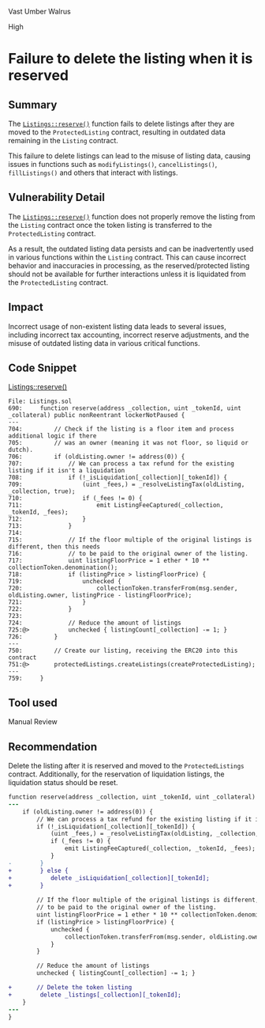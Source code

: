 Vast Umber Walrus

High

# Failure to delete the listing when it is reserved

## Summary

The [`Listings::reserve()`](https://github.com/sherlock-audit/2024-08-flayer/blob/main/flayer/src/contracts/Listings.sol#L690-L759) function fails to delete listings after they are moved to the `ProtectedListing` contract, resulting in outdated data remaining in the `Listing` contract. 

This failure to delete listings can lead to the misuse of listing data, causing issues in functions such as `modifyListings()`, `cancelListings()`, `fillListings()` and others that interact with listings.

## Vulnerability Detail

The [`Listings::reserve()`](https://github.com/sherlock-audit/2024-08-flayer/blob/main/flayer/src/contracts/Listings.sol#L690-L759) function does not properly remove the listing from the `Listing` contract once the token listing is transferred to the `ProtectedListing` contract. 

As a result, the outdated listing data persists and can be inadvertently used in various functions within the `Listing` contract. This can cause incorrect behavior and inaccuracies in processing, as the reserved/protected listing should not be available for further interactions unless it is liquidated from the `ProtectedListing` contract.

## Impact

Incorrect usage of non-existent listing data leads to several issues, including incorrect tax accounting, incorrect reserve adjustments, and the misuse of outdated listing data in various critical functions.

## Code Snippet

[Listings::reserve()](https://github.com/sherlock-audit/2024-08-flayer/blob/main/flayer/src/contracts/Listings.sol#L690-L759)
```solidity
File: Listings.sol
690:     function reserve(address _collection, uint _tokenId, uint _collateral) public nonReentrant lockerNotPaused {
---
704:         // Check if the listing is a floor item and process additional logic if there
705:         // was an owner (meaning it was not floor, so liquid or dutch).
706:         if (oldListing.owner != address(0)) {
707:             // We can process a tax refund for the existing listing if it isn't a liquidation
708:             if (!_isLiquidation[_collection][_tokenId]) {
709:                 (uint _fees,) = _resolveListingTax(oldListing, _collection, true);
710:                 if (_fees != 0) {
711:                     emit ListingFeeCaptured(_collection, _tokenId, _fees);
712:                 }
713:             }
714: 
715:             // If the floor multiple of the original listings is different, then this needs
716:             // to be paid to the original owner of the listing.
717:             uint listingFloorPrice = 1 ether * 10 ** collectionToken.denomination();
718:             if (listingPrice > listingFloorPrice) {
719:                 unchecked {
720:                     collectionToken.transferFrom(msg.sender, oldListing.owner, listingPrice - listingFloorPrice);
721:                 }
722:             }
723: 
724:             // Reduce the amount of listings
725:@>           unchecked { listingCount[_collection] -= 1; }
726:         }
---
750:         // Create our listing, receiving the ERC20 into this contract
751:@>       protectedListings.createListings(createProtectedListing);
---
759:     }
```

## Tool used

Manual Review

## Recommendation

Delete the listing after it is reserved and moved to the `ProtectedListings` contract. Additionally, for the reservation of liquidation listings, the liquidation status should be reset.

```diff
function reserve(address _collection, uint _tokenId, uint _collateral) public nonReentrant lockerNotPaused {
---
    if (oldListing.owner != address(0)) {
        // We can process a tax refund for the existing listing if it isn't a liquidation
        if (!_isLiquidation[_collection][_tokenId]) {
            (uint _fees,) = _resolveListingTax(oldListing, _collection, true);
            if (_fees != 0) {
                emit ListingFeeCaptured(_collection, _tokenId, _fees);
            }
-        }
+        } else {
+           delete _isLiquidation[_collection][_tokenId];
+        }
        
        // If the floor multiple of the original listings is different, then this needs
        // to be paid to the original owner of the listing.
        uint listingFloorPrice = 1 ether * 10 ** collectionToken.denomination();
        if (listingPrice > listingFloorPrice) {
            unchecked {
                collectionToken.transferFrom(msg.sender, oldListing.owner, listingPrice - listingFloorPrice);
            }
        }

        // Reduce the amount of listings
        unchecked { listingCount[_collection] -= 1; }

+       // Delete the token listing
+        delete _listings[_collection][_tokenId];
    }
---
}
```